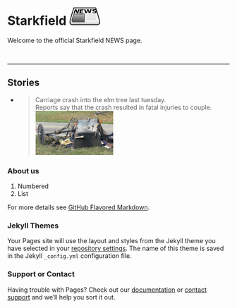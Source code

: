 # Starkfield <img src="assets/newspaper.png" alt="news" height="40"/>

Welcome to the official Starkfield NEWS page.

<br>
<hr>

## Stories


* > Carriage crash into the elm tree last tuesday.<br/>
  > Reports say that the crash resulted in fatal injuries to couple.<br/>
  > <img src="assets/crash.jpg" alt="carriage crash" height="100" />

### About us



1. Numbered
2. List


For more details see [GitHub Flavored Markdown](https://guides.github.com/features/mastering-markdown/).

### Jekyll Themes

Your Pages site will use the layout and styles from the Jekyll theme you have selected in your [repository settings](https://github.com/Weinstein-Classics/Ethan-Frome/settings). The name of this theme is saved in the Jekyll `_config.yml` configuration file.

### Support or Contact

Having trouble with Pages? Check out our [documentation](https://help.github.com/categories/github-pages-basics/) or [contact support](https://github.com/contact) and we’ll help you sort it out.
